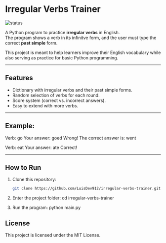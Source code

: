 # Irregular Verbs Trainer

![status](https://img.shields.io/badge/status-paused-yellow)

A Python program to practice **irregular verbs** in English.  
The program shows a verb in its infinitve form, and the user must type the correct **past simple** form.  

This project is meant to help learners improve their English vocabulary while also serving as practice for basic Python programming.

---

## Features
- Dictionary with irregular verbs and their past simple forms.  
- Random selection of verbs for each round.  
- Score system (correct vs. incorrect answers).  
- Easy to extend with more verbs.  

---

## Example:
Verb: go
Your answer: goed
    Wrong! The correct answer is: went

Verb: eat
Your answer: ate
    Correct!

---

## How to Run
1. Clone this repository:
    ```bash
    git clone https://github.com/LuisDev912/irregular-verbs-trainer.git

2. Enter the project folder:
    cd irregular-verbs-trainer

3. Run the program:
    python main.py

## License
This project is licensed under the MIT License.